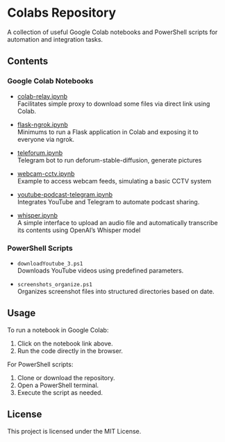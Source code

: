 # Colabs Repository

A collection of useful Google Colab notebooks and PowerShell scripts for automation and integration tasks.

## Contents

### Google Colab Notebooks

- [colab-relay.ipynb](https://colab.research.google.com/github/aslepenkov/colabs/blob/main/colab-relay.ipynb)  
  Facilitates simple proxy to download some files via direct link using Colab.

- [flask-ngrok.ipynb](https://colab.research.google.com/github/aslepenkov/colabs/blob/main/flask-ngrok.ipynb)  
  Minimums to run a Flask application in Colab and exposing it to everyone via ngrok.

- [teleforum.ipynb](https://colab.research.google.com/github/aslepenkov/colabs/blob/main/teleforum.ipynb)  
  Telegram bot to run deforum-stable-diffusion, generate pictures

- [webcam-cctv.ipynb](https://colab.research.google.com/github/aslepenkov/colabs/blob/main/webcam-cctv.ipynb)  
  Example to access webcam feeds, simulating a basic CCTV system

- [youtube-podcast-telegram.ipynb](https://colab.research.google.com/github/aslepenkov/colabs/blob/main/youtube-podcast-telegram.ipynb)  
  Integrates YouTube and Telegram to automate podcast sharing.

- [whisper.ipynb](https://colab.research.google.com/github/aslepenkov/colabs/blob/main/whisper.ipynb)  
  A simple interface to upload an audio file and automatically transcribe its contents using OpenAI’s Whisper model

### PowerShell Scripts

- `downloadYoutube_3.ps1`  
  Downloads YouTube videos using predefined parameters.

- `screenshots_organize.ps1`  
  Organizes screenshot files into structured directories based on date.

## Usage

To run a notebook in Google Colab:

1. Click on the notebook link above.
2. Run the code directly in the browser.

For PowerShell scripts:

1. Clone or download the repository.
2. Open a PowerShell terminal.
3. Execute the script as needed.

## License

This project is licensed under the MIT License.
